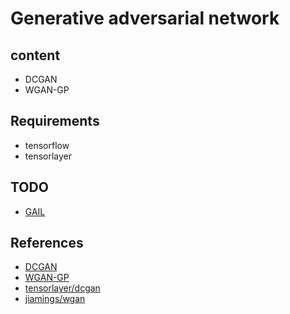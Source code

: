 # Generative adversarial network

## content

* DCGAN
* WGAN-GP

## Requirements

* tensorflow
* tensorlayer

## TODO
* [GAIL](https://arxiv.org/abs/1606.03476)

## References
* [DCGAN](https://arxiv.org/abs/1511.06434)
* [WGAN-GP](https://arxiv.org/abs/1704.00028)
* [tensorlayer/dcgan](https://github.com/tensorlayer/dcgan)
* [jiamings/wgan](https://github.com/jiamings/wgan)
